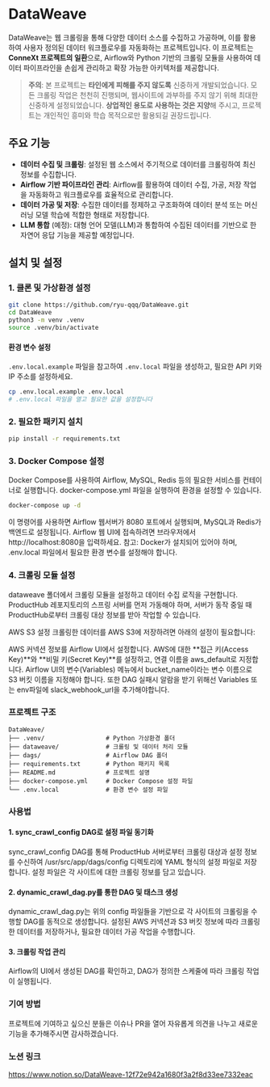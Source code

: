 # DataWeave

DataWeave는 웹 크롤링을 통해 다양한 데이터 소스를 수집하고 가공하며, 이를 활용하여 사용자 정의된 데이터 워크플로우를 자동화하는 프로젝트입니다. 이 프로젝트는 **ConneXt 프로젝트의 일환**으로, Airflow와 Python 기반의 크롤링 모듈을 사용하여 데이터 파이프라인을 손쉽게 관리하고 확장 가능한 아키텍처를 제공합니다.
> **주의**: 본 프로젝트는 **타인에게 피해를 주지 않도록** 신중하게 개발되었습니다. 모든 크롤링 작업은 천천히 진행되며, 웹사이트에 과부하를 주지 않기 위해 최대한 신중하게 설정되었습니다. **상업적인 용도로 사용하는 것은 지양**해 주시고, 프로젝트는 개인적인 흥미와 학습 목적으로만 활용되길 권장드립니다.

## 주요 기능

- **데이터 수집 및 크롤링**: 설정된 웹 소스에서 주기적으로 데이터를 크롤링하여 최신 정보를 수집합니다.
- **Airflow 기반 파이프라인 관리**: Airflow를 활용하여 데이터 수집, 가공, 저장 작업을 자동화하고 워크플로우를 효율적으로 관리합니다.
- **데이터 가공 및 저장**: 수집한 데이터를 정제하고 구조화하여 데이터 분석 또는 머신러닝 모델 학습에 적합한 형태로 저장합니다.
- **LLM 통합** (예정): 대형 언어 모델(LLM)과 통합하여 수집된 데이터를 기반으로 한 자연어 응답 기능을 제공할 예정입니다.

## 설치 및 설정

### 1. 클론 및 가상환경 설정
```bash
git clone https://github.com/ryu-qqq/DataWeave.git
cd DataWeave
python3 -m venv .venv
source .venv/bin/activate
```

#### 환경 변수 설정

`.env.local.example` 파일을 참고하여 `.env.local` 파일을 생성하고, 필요한 API 키와 IP 주소를 설정하세요.

```bash
cp .env.local.example .env.local
# .env.local 파일을 열고 필요한 값을 설정합니다
```


### 2. 필요한 패키지 설치

```bash
pip install -r requirements.txt
```
### 3. Docker Compose 설정

Docker Compose를 사용하여 Airflow, MySQL, Redis 등의 필요한 서비스를 컨테이너로 실행합니다. docker-compose.yml 파일을 실행하여 환경을 설정할 수 있습니다.
```bash
docker-compose up -d
```

이 명령어를 사용하면 Airflow 웹서버가 8080 포트에서 실행되며, MySQL과 Redis가 백엔드로 설정됩니다. Airflow 웹 UI에 접속하려면 브라우저에서 http://localhost:8080을 입력하세요.
참고: Docker가 설치되어 있어야 하며, .env.local 파일에서 필요한 환경 변수를 설정해야 합니다.


### 4. 크롤링 모듈 설정

dataweave 폴더에서 크롤링 모듈을 설정하고 데이터 수집 로직을 구현합니다. ProductHub 레포지토리의 스프링 서버를 먼저 가동해야 하며, 서버가 동작 중일 때 ProductHub로부터 크롤링 대상 정보를 받아 작업할 수 있습니다.

AWS S3 설정
크롤링한 데이터를 AWS S3에 저장하려면 아래의 설정이 필요합니다:

AWS 커넥션 정보를 Airflow UI에서 설정합니다. AWS에 대한 **접근 키(Access Key)**와 **비밀 키(Secret Key)**를 설정하고, 연결 이름을 aws_default로 지정합니다.
Airflow UI의 변수(Variables) 메뉴에서 bucket_name이라는 변수 이름으로 S3 버킷 이름을 지정해야 합니다.
또한 DAG 실패시 알람을 받기 위해선 Variables 또는 env파일에 slack_webhook_url을 추가해야합니다.


### 프로젝트 구조

```
DataWeave/
├── .venv/                 # Python 가상환경 폴더
├── dataweave/             # 크롤링 및 데이터 처리 모듈
├── dags/                  # Airflow DAG 폴더
├── requirements.txt       # Python 패키지 목록
├── README.md              # 프로젝트 설명
├── docker-compose.yml     # Docker Compose 설정 파일
└── .env.local             # 환경 변수 설정 파일
```


### 사용법
#### 1. sync_crawl_config DAG로 설정 파일 동기화
sync_crawl_config DAG를 통해 ProductHub 서버로부터 크롤링 대상과 설정 정보를 수신하여 /usr/src/app/dags/config 디렉토리에 YAML 형식의 설정 파일로 저장합니다. 설정 파일은 각 사이트에 대한 크롤링 정보를 담고 있습니다.

#### 2. dynamic_crawl_dag.py를 통한 DAG 및 태스크 생성
dynamic_crawl_dag.py는 위의 config 파일들을 기반으로 각 사이트의 크롤링을 수행할 DAG를 동적으로 생성합니다.
설정된 AWS 커넥션과 S3 버킷 정보에 따라 크롤링한 데이터를 저장하거나, 필요한 데이터 가공 작업을 수행합니다.

#### 3. 크롤링 작업 관리
Airflow의 UI에서 생성된 DAG를 확인하고, DAG가 정의한 스케줄에 따라 크롤링 작업이 실행됩니다.



### 기여 방법
프로젝트에 기여하고 싶으신 분들은 이슈나 PR을 열어 자유롭게 의견을 나누고 새로운 기능을 추가해주시면 감사하겠습니다.

### 노션 링크
https://www.notion.so/DataWeave-12f72e942a1680f3a2f8d33ee7332eac